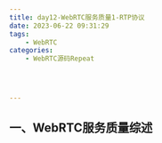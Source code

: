 ```yaml
---
title: day12-WebRTC服务质量1-RTP协议
date: 2023-06-22 09:31:29
tags: 
	- WebRTC
categories: 
	- WebRTC源码Repeat




---
```




## 一、WebRTC服务质量综述

